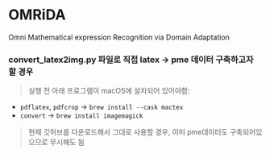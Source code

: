 # OMRiDA

Omni Mathematical expression Recognition via Domain Adaptation

### convert_latex2img.py 파일로 직접 latex -> pme 데이터 구축하고자 할 경우 
> 실행 전 아래 프로그램이 macOS에 설치되어 있어야함:
- `pdflatex`, `pdfcrop` → `brew install --cask mactex`
- `convert` → `brew install imagemagick`
> 현재 깃허브를 다운로드해서 그대로 사용할 경우, 이미 pme데이터도 구축되어있으므로 무시해도 됨
